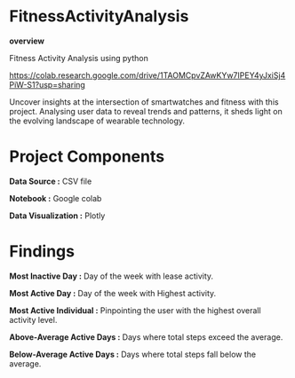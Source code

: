 # FitnessActivityAnalysis

**overview**

Fitness Activity Analysis using python

https://colab.research.google.com/drive/1TAOMCpvZAwKYw7IPEY4yJxiSj4PiW-S1?usp=sharing

Uncover insights at the intersection of smartwatches and fitness with this project. Analysing user data to reveal trends and patterns, it sheds light on the evolving landscape of wearable technology.

# Project Components

**Data Source :** CSV file

**Notebook :** Google colab

**Data Visualization :** Plotly

# Findings

**Most Inactive Day :** Day of the week with lease activity.

**Most Active Day :** Day of the week with Highest activity.

**Most Active Individual :** Pinpointing the user with the highest overall activity level.

**Above-Average Active Days :** Days where total steps exceed the average.

**Below-Average Active Days :** Days where total steps fall below the average.




